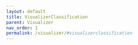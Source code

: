 ```yaml
---
layout: default
title: VisualizerClassification
parent: Visualizer
nav_order: 1
permalink: /visualizer/#visualizerclassification
---
```

